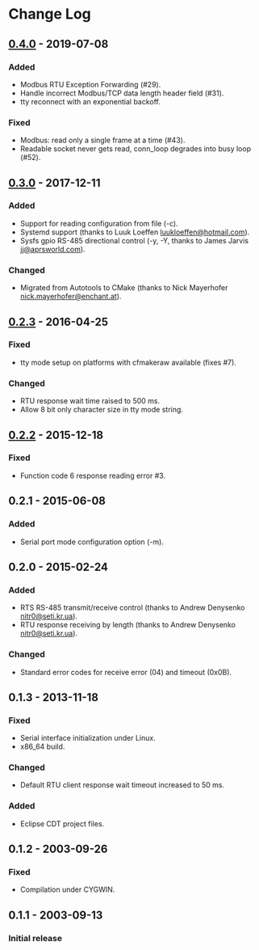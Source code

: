 # Change Log

## [0.4.0] - 2019-07-08
### Added
- Modbus RTU Exception Forwarding (#29).
- Handle incorrect Modbus/TCP data length header field (#31).
- tty reconnect with an exponential backoff.

### Fixed
- Modbus: read only a single frame at a time (#43).
- Readable socket never gets read, conn_loop degrades into busy loop (#52).

## [0.3.0] - 2017-12-11
### Added
- Support for reading configuration from file (-c).
- Systemd support (thanks to Luuk Loeffen <luukloeffen@hotmail.com>).
- Sysfs gpio RS-485 directional control (-y, -Y, thanks to James Jarvis <jj@aprsworld.com>).

### Changed
- Migrated from Autotools to CMake (thanks to Nick Mayerhofer <nick.mayerhofer@enchant.at>).

## [0.2.3] - 2016-04-25
### Fixed
- tty mode setup on platforms with cfmakeraw available (fixes #7).

### Changed
- RTU response wait time raised to 500 ms.
- Allow 8 bit only character size in tty mode string.

## [0.2.2] - 2015-12-18
### Fixed
- Function code 6 response reading error #3.

## 0.2.1 - 2015-06-08
### Added
- Serial port mode configuration option (-m).

## 0.2.0 - 2015-02-24
### Added
- RTS RS-485 transmit/receive control (thanks to Andrew Denysenko <nitr0@seti.kr.ua>).
- RTU response receiving by length (thanks to Andrew Denysenko <nitr0@seti.kr.ua>).

### Changed
- Standard error codes for receive error (04) and timeout (0x0B).

## 0.1.3 - 2013-11-18
### Fixed
- Serial interface initialization under Linux.
- x86_64 build.

### Changed
- Default RTU client response wait timeout increased to 50 ms.

### Added
- Eclipse CDT project files.

## 0.1.2 - 2003-09-26
### Fixed
- Compilation under CYGWIN.

## 0.1.1 - 2003-09-13
### Initial release

[0.4.0]: https://github.com/3cky/mbusd/compare/v0.3.0...v0.4.0
[0.3.0]: https://github.com/3cky/mbusd/compare/v0.2.3...v0.3.0
[0.2.3]: https://github.com/3cky/mbusd/compare/v0.2.2...v0.2.3
[0.2.2]: https://github.com/3cky/mbusd/compare/v0.2.1...v0.2.2